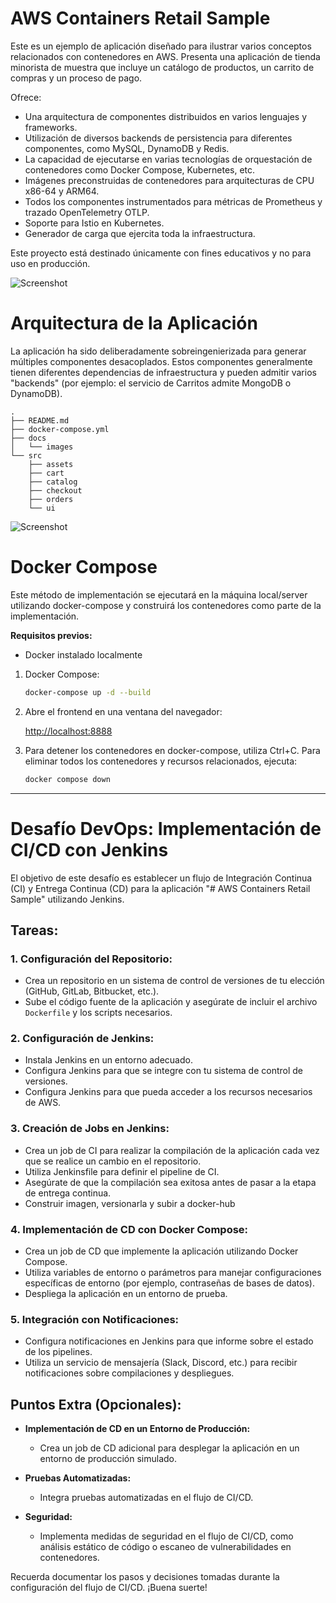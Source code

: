 # AWS Containers Retail Sample

Este es un ejemplo de aplicación diseñado para ilustrar varios conceptos relacionados con contenedores en AWS. Presenta una aplicación de tienda minorista de muestra que incluye un catálogo de productos, un carrito de compras y un proceso de pago.

Ofrece:

- Una arquitectura de componentes distribuidos en varios lenguajes y frameworks.
- Utilización de diversos backends de persistencia para diferentes componentes, como MySQL, DynamoDB y Redis.
- La capacidad de ejecutarse en varias tecnologías de orquestación de contenedores como Docker Compose, Kubernetes, etc.
- Imágenes preconstruidas de contenedores para arquitecturas de CPU x86-64 y ARM64.
- Todos los componentes instrumentados para métricas de Prometheus y trazado OpenTelemetry OTLP.
- Soporte para Istio en Kubernetes.
- Generador de carga que ejercita toda la infraestructura.

Este proyecto está destinado únicamente con fines educativos y no para uso en producción.

![Screenshot](/docs/images/screenshot.png)

# Arquitectura de la Aplicación

La aplicación ha sido deliberadamente sobreingenierizada para generar múltiples componentes desacoplados. Estos componentes generalmente tienen diferentes dependencias de infraestructura y pueden admitir varios "backends" (por ejemplo: el servicio de Carritos admite MongoDB o DynamoDB).

```
.
├── README.md
├── docker-compose.yml
├── docs
│   └── images
└── src
    ├── assets
    ├── cart
    ├── catalog
    ├── checkout
    ├── orders
    └── ui
```


![Screenshot](/docs/images/arq.png)

# Docker Compose

Este método de implementación se ejecutará en la máquina local/server utilizando docker-compose y construirá los contenedores como parte de la implementación.

**Requisitos previos:**
- Docker instalado localmente

1. Docker Compose:

    ```bash
    docker-compose up -d --build
    ```

2. Abre el frontend en una ventana del navegador:

    [http://localhost:8888](http://localhost:8888)

3. Para detener los contenedores en docker-compose, utiliza Ctrl+C. Para eliminar todos los contenedores y recursos relacionados, ejecuta:

    ```bash
    docker compose down
    ```

--- 


# Desafío DevOps: Implementación de CI/CD con Jenkins

El objetivo de este desafío es establecer un flujo de Integración Continua (CI) y Entrega Continua (CD) para la aplicación "# AWS Containers Retail Sample" utilizando Jenkins.

## Tareas:

### 1. Configuración del Repositorio:
   - Crea un repositorio en un sistema de control de versiones de tu elección (GitHub, GitLab, Bitbucket, etc.).
   - Sube el código fuente de la aplicación y asegúrate de incluir el archivo `Dockerfile` y los scripts necesarios.

### 2. Configuración de Jenkins:
   - Instala Jenkins en un entorno adecuado.
   - Configura Jenkins para que se integre con tu sistema de control de versiones.
   - Configura Jenkins para que pueda acceder a los recursos necesarios de AWS.

### 3. Creación de Jobs en Jenkins:
   - Crea un job de CI para realizar la compilación de la aplicación cada vez que se realice un cambio en el repositorio.
   - Utiliza Jenkinsfile para definir el pipeline de CI.
   - Asegúrate de que la compilación sea exitosa antes de pasar a la etapa de entrega continua.
   - Construir imagen, versionarla y subir a docker-hub

### 4. Implementación de CD con Docker Compose:
   - Crea un job de CD que implemente la aplicación utilizando Docker Compose.
   - Utiliza variables de entorno o parámetros para manejar configuraciones específicas de entorno (por ejemplo, contraseñas de bases de datos).
   - Despliega la aplicación en un entorno de prueba.

### 5. Integración con Notificaciones:
   - Configura notificaciones en Jenkins para que informe sobre el estado de los pipelines.
   - Utiliza un servicio de mensajería (Slack, Discord, etc.) para recibir notificaciones sobre compilaciones y despliegues.

## Puntos Extra (Opcionales):

- **Implementación de CD en un Entorno de Producción:**
  - Crea un job de CD adicional para desplegar la aplicación en un entorno de producción simulado.

- **Pruebas Automatizadas:**
  - Integra pruebas automatizadas en el flujo de CI/CD.

- **Seguridad:**
  - Implementa medidas de seguridad en el flujo de CI/CD, como análisis estático de código o escaneo de vulnerabilidades en contenedores.

Recuerda documentar los pasos y decisiones tomadas durante la configuración del flujo de CI/CD. ¡Buena suerte!